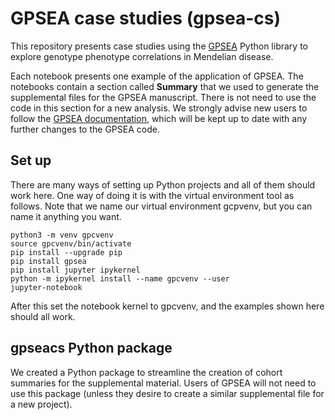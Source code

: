 # GPSEA case studies (gpsea-cs)

This repository presents case studies using the [GPSEA](https://github.com/monarch-initiative/GPSEA) Python library
to explore genotype phenotype correlations in Mendelian disease.

Each notebook presents one example of the application of GPSEA. The notebooks contain a section called **Summary** that
we used to generate the supplemental files for the GPSEA manuscript. There is not need to use the code in this section
for a new analysis. We strongly advise new users to follow the [GPSEA documentation](https://monarch-initiative.github.io/gpsea/stable/index.html), 
which will be kept up to date with any further changes to the GPSEA code.

## Set up

There are many ways of setting up Python projects and all of them should work here. One way of doing it is
with the virtual environment tool as follows. Note that we name our virtual environment gcpvenv, but you can name it
anything you want.

```
python3 -m venv gpcvenv
source gpcvenv/bin/activate
pip install --upgrade pip
pip install gpsea
pip install jupyter ipykernel
python -m ipykernel install --name gpcvenv --user
jupyter-notebook
```
After this set the notebook kernel to gpcvenv, and the examples shown here should all work.

## gpseacs Python package

We created a Python package to streamline the creation of cohort summaries for the supplemental material.
Users of GPSEA will not need to use this package (unless they desire to create a similar supplemental file for
a new project).
